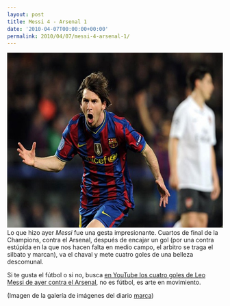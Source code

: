 ```yaml
---
layout: post
title: Messi 4 - Arsenal 1
date: '2010-04-07T00:00:00+00:00'
permalink: 2010/04/07/messi-4-arsenal-1/
---
```

<img src="/assets/1270583720_extras_albumes_02.jpg" alt="" title="El Messias del futbol" width="600" height="409" class="centro_borde" />Lo que hizo ayer *Messi* fue una gesta impresionante. Cuartos de final de la Champions, contra el Arsenal, después de encajar un gol (por una contra estúpida en la que nos hacen falta en medio campo, el arbitro se traga el silbato y marcan), va el chaval y mete cuatro goles de una belleza descomunal.

Si te gusta el fútbol o si no, busca [en YouTube los cuatro goles de Leo Messi de ayer contra el Arsenal](http://www.youtube.com/watch?v=TfX6ulhUHv4), no es fútbol, es arte en movimiento.

(Imagen de la galería de imágenes del diario [marca](http://www.marca.com/albumes/2010/04/06/messiarsenal/index.html))
